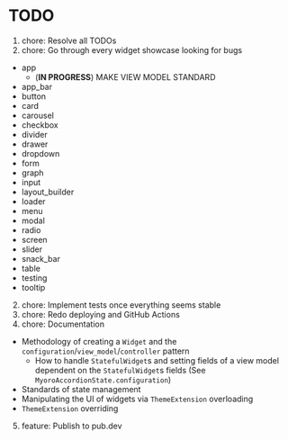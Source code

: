 # TODO

1. chore: Resolve all TODOs
1. chore: Go through every widget showcase looking for bugs

- app
  - (**IN PROGRESS**) MAKE VIEW MODEL STANDARD
- app_bar
- button
- card
- carousel
- checkbox
- divider
- drawer
- dropdown
- form
- graph
- input
- layout_builder
- loader
- menu
- modal
- radio
- screen
- slider
- snack_bar
- table
- testing
- tooltip

2. chore: Implement tests once everything seems stable
3. chore: Redo deploying and GitHub Actions
4. chore: Documentation

- Methodology of creating a `Widget` and the `configuration`/`view_model`/`controller` pattern
  - How to handle `StatefulWidget`s and setting fields of a view model dependent on the `StatefulWidget`s fields (See `MyoroAccordionState.configuration`)
- Standards of state management
- Manipulating the UI of widgets via `ThemeExtension` overloading
- `ThemeExtension` overriding

5. feature: Publish to pub.dev

